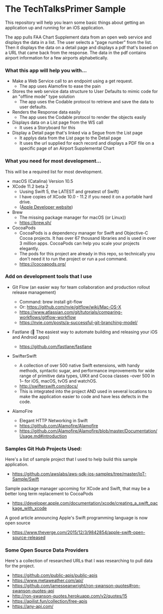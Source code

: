 # The TechTalksPrimer Sample

This repository will help you learn some basic things about getting an application up and running for an iOS application.

The app pulls FAA Chart Supplement data from an open web service and displays the data in a list. The user selects a "page number" from the list. Then it displays the data on a detail page and displays a pdf that's based on a URL that came back from the response. The data in the pdf contains airport information for a few airports alphabetically.

### What this app will help you with...

* Make a Web Service call to an endpoint using a get request.
  + The app uses Alamofire to ease the pain
* Stores the web service data structure to User Defaults to mimic code for an "offline mode" type solution
  + The app uses the Codable protocol to retrieve and save the data to user defaults.
* Renders the Response data easily
  + The app uses the Codable protocol to render the objects easily
* Displays data on a List page from the WS call
  + It uses a Storyboard for this
* Display a Detail page that's linked via a Segue from the List page
  + It applys data from the List page to the Detail page
  + It uses the url supplied for each record and displays a PDF file on a specific page of an Airport Supplemental Chart

### What you need for most development...

This will be a required list for most development.

* macOS (Catalina) Version 10.5
* XCode 11.2 beta 2
  + Uusing Swift 5, the LATEST and greatest of Swift)
  + I have copies of XCode 10.0 - 11.2 if you need it on a portable hard drive.
  + ([Apple Developer website](https://developer.apple.com/))
* Brew
  + The missing package manager for macOS (or Linux))
  + https://brew.sh/
* CocoaPods
  + CocoaPods is a dependency manager for Swift and Objective-C Cocoa projects. It has over 67 thousand libraries and is used in over 3 million apps. CocoaPods can help you scale your projects elegantly.
  + The pods for this project are already in this repo, so technically you don't need it to run the project or run a `pod` command.
  + https://cocoapods.org/
  

### Add on development tools that I use

* Git Flow (an easier way for team collaboration and production rollout release management)
  + Command:  brew install git-flow
  + Or: https://github.com/nvie/gitflow/wiki/Mac-OS-X
  + https://www.atlassian.com/git/tutorials/comparing-workflows/gitflow-workflow
  + https://nvie.com/posts/a-successful-git-branching-model/

* Fastlane   (🚀 The easiest way to automate building and releasing your iOS and Android apps)
  + https://github.com/fastlane/fastlane
  
* SwifterSwift
  + A collection of over 500 native Swift extensions, with handy methods, syntactic sugar, and performance improvements for wide range of primitive data types, UIKit and Cocoa classes –over 500 in 1– for iOS, macOS, tvOS and watchOS. 
  + http://swifterswift.com/docs/
  + This is integrated into the project AND used in several locations to make the application easier to code and have less defects in the code.

* AlamoFire
  + Elegant HTTP Networking in Swift
  + https://github.com/Alamofire/Alamofire
  + https://github.com/Alamofire/Alamofire/blob/master/Documentation/Usage.md#introduction


### Samples Git Hub Projects Used:

Here's a list of sample project that I used to help build this sample application.

* https://github.com/awslabs/aws-sdk-ios-samples/tree/master/IoT-Sample/Swift

Sample package manager upcoming for XCode and Swift, that may be a better long term replacement to CocoaPods

* https://developer.apple.com/documentation/xcode/creating_a_swift_package_with_xcode

A good article announcing Apple's Swift programming language is now open source

* https://www.theverge.com/2015/12/3/9842854/apple-swift-open-source-released


### Some Open Source Data Providers

Here's a collection of researched URLs that I was researching to pull data for the project.

* https://github.com/public-apis/public-apis
* https://www.metaweather.com/api/
* https://github.com/jamesseanwright/ron-swanson-quotes#ron-swanson-quotes-api
* http://ron-swanson-quotes.herokuapp.com/v2/quotes/15
* https://apilist.fun/collection/free-apis
* https://any-api.com/



